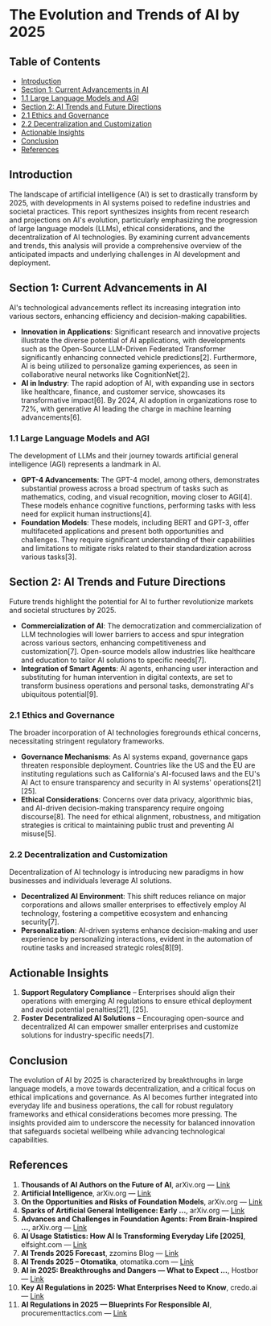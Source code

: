 # The Evolution and Trends of AI by 2025

## Table of Contents
- [Introduction](#introduction)
- [Section 1: Current Advancements in AI](#section-1-current-advancements-in-ai)
- [1.1 Large Language Models and AGI](#11-large-language-models-and-agi)
- [Section 2: AI Trends and Future Directions](#section-2-ai-trends-and-future-directions)
- [2.1 Ethics and Governance](#21-ethics-and-governance)
- [2.2 Decentralization and Customization](#22-decentralization-and-customization)
- [Actionable Insights](#actionable-insights)
- [Conclusion](#conclusion)
- [References](#references)

## Introduction
The landscape of artificial intelligence (AI) is set to drastically transform by 2025, with developments in AI systems poised to redefine industries and societal practices. This report synthesizes insights from recent research and projections on AI's evolution, particularly emphasizing the progression of large language models (LLMs), ethical considerations, and the decentralization of AI technologies. By examining current advancements and trends, this analysis will provide a comprehensive overview of the anticipated impacts and underlying challenges in AI development and deployment.

## Section 1: Current Advancements in AI
AI's technological advancements reflect its increasing integration into various sectors, enhancing efficiency and decision-making capabilities.

- **Innovation in Applications**: Significant research and innovative projects illustrate the diverse potential of AI applications, with developments such as the Open-Source LLM-Driven Federated Transformer significantly enhancing connected vehicle predictions[2]. Furthermore, AI is being utilized to personalize gaming experiences, as seen in collaborative neural networks like CognitionNet[2].
- **AI in Industry**: The rapid adoption of AI, with expanding use in sectors like healthcare, finance, and customer service, showcases its transformative impact[6]. By 2024, AI adoption in organizations rose to 72%, with generative AI leading the charge in machine learning advancements[6].

### 1.1 Large Language Models and AGI
The development of LLMs and their journey towards artificial general intelligence (AGI) represents a landmark in AI.

- **GPT-4 Advancements**: The GPT-4 model, among others, demonstrates substantial prowess across a broad spectrum of tasks such as mathematics, coding, and visual recognition, moving closer to AGI[4]. These models enhance cognitive functions, performing tasks with less need for explicit human instructions[4].
- **Foundation Models**: These models, including BERT and GPT-3, offer multifaceted applications and present both opportunities and challenges. They require significant understanding of their capabilities and limitations to mitigate risks related to their standardization across various tasks[3].

## Section 2: AI Trends and Future Directions
Future trends highlight the potential for AI to further revolutionize markets and societal structures by 2025.

- **Commercialization of AI**: The democratization and commercialization of LLM technologies will lower barriers to access and spur integration across various sectors, enhancing competitiveness and customization[7]. Open-source models allow industries like healthcare and education to tailor AI solutions to specific needs[7].
- **Integration of Smart Agents**: AI agents, enhancing user interaction and substituting for human intervention in digital contexts, are set to transform business operations and personal tasks, demonstrating AI's ubiquitous potential[9].

### 2.1 Ethics and Governance
The broader incorporation of AI technologies foregrounds ethical concerns, necessitating stringent regulatory frameworks.

- **Governance Mechanisms**: As AI systems expand, governance gaps threaten responsible deployment. Countries like the US and the EU are instituting regulations such as California's AI-focused laws and the EU's AI Act to ensure transparency and security in AI systems' operations[21][25].
- **Ethical Considerations**: Concerns over data privacy, algorithmic bias, and AI-driven decision-making transparency require ongoing discourse[8]. The need for ethical alignment, robustness, and mitigation strategies is critical to maintaining public trust and preventing AI misuse[5].

### 2.2 Decentralization and Customization
Decentralization of AI technology is introducing new paradigms in how businesses and individuals leverage AI solutions.

- **Decentralized AI Environment**: This shift reduces reliance on major corporations and allows smaller enterprises to effectively employ AI technology, fostering a competitive ecosystem and enhancing security[7].
- **Personalization**: AI-driven systems enhance decision-making and user experience by personalizing interactions, evident in the automation of routine tasks and increased strategic roles[8][9].

## Actionable Insights
1. **Support Regulatory Compliance** – Enterprises should align their operations with emerging AI regulations to ensure ethical deployment and avoid potential penalties[21], [25].
2. **Foster Decentralized AI Solutions** – Encouraging open-source and decentralized AI can empower smaller enterprises and customize solutions for industry-specific needs[7].

## Conclusion
The evolution of AI by 2025 is characterized by breakthroughs in large language models, a move towards decentralization, and a critical focus on ethical implications and governance. As AI becomes further integrated into everyday life and business operations, the call for robust regulatory frameworks and ethical considerations becomes more pressing. The insights provided aim to underscore the necessity for balanced innovation that safeguards societal wellbeing while advancing technological capabilities.

## References
1. **Thousands of AI Authors on the Future of AI**, arXiv.org — [Link](https://arxiv.org/abs/2401.02843)  
2. **Artificial Intelligence**, arXiv.org — [Link](https://arxiv.org/list/cs.AI/recent)  
3. **On the Opportunities and Risks of Foundation Models**, arXiv.org — [Link](https://arxiv.org/abs/2108.07258)  
4. **Sparks of Artificial General Intelligence: Early ...**, arXiv.org — [Link](https://arxiv.org/abs/2303.12712)  
5. **Advances and Challenges in Foundation Agents: From Brain-Inspired ...**, arXiv.org — [Link](https://arxiv.org/abs/2504.01990)  
6. **AI Usage Statistics: How AI Is Transforming Everyday Life [2025]**, elfsight.com — [Link](https://elfsight.com/blog/ai-usage-statistics/)  
7. **AI Trends 2025 Forecast**, zzomins Blog — [Link](https://zzomins.com/ai-trends-2025-forecast/)  
8. **AI Trends 2025 – Otomatika**, otomatika.com — [Link](https://otomatika.com/ai-trends-2025/)  
9. **AI in 2025: Breakthroughs and Dangers — What to Expect ...**, Hostbor — [Link](https://hostbor.com/ai-chto-v-2025/)  
21. **Key AI Regulations in 2025: What Enterprises Need to Know**, credo.ai — [Link](https://www.credo.ai/blog/key-ai-regulations-in-2025-what-enterprises-need-to-know)  
25. **AI Regulations in 2025 — Blueprints For Responsible AI**, procurementtactics.com — [Link](https://procurementtactics.com/ai-regulations/)  
